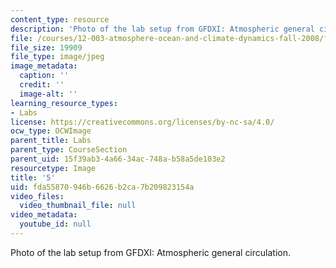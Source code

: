 ```yaml
---
content_type: resource
description: 'Photo of the lab setup from GFDXI: Atmospheric general circulation.'
file: /courses/12-003-atmosphere-ocean-and-climate-dynamics-fall-2008/fda55870946b6626b2ca7b209823154a_5.jpg
file_size: 19909
file_type: image/jpeg
image_metadata:
  caption: ''
  credit: ''
  image-alt: ''
learning_resource_types:
- Labs
license: https://creativecommons.org/licenses/by-nc-sa/4.0/
ocw_type: OCWImage
parent_title: Labs
parent_type: CourseSection
parent_uid: 15f39ab3-4a66-34ac-748a-b58a5de103e2
resourcetype: Image
title: '5'
uid: fda55870-946b-6626-b2ca-7b209823154a
video_files:
  video_thumbnail_file: null
video_metadata:
  youtube_id: null
---
```

Photo of the lab setup from GFDXI: Atmospheric general circulation.